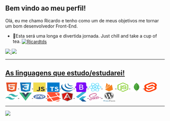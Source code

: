 ## Bem vindo ao meu perfil!
<div>
  Olá, eu me chamo Ricardo e tenho como um de meus objetivos me tornar um bom desenvolvedor Front-End. 
   
  - 🍵Esta será uma longa e divertida jornada. Just chill and take a cup of tea.
    <a href="https://www.rteixeira.com.br/" target="_blank">
        <img align="center" alt="Ricardtds" height="300em" src="https://i.ibb.co/Y344RSL/ezgif-3-341c5558ab77.gif"/>
    </a>
    
</div>
<div>
  <a href="https://github.com/Ricardtds">
  <img width="40%" src="https://github-readme-stats.vercel.app/api?username=ricardtds&show_icons=true&theme=merko&include_all_commits=true&count_private=true"/>
  <img width="40%" src="https://github-readme-stats.vercel.app/api/top-langs/?username=ricardtds&layout=compact&langs_count=7&theme=merko"/>
</div>
  
---
  
## As linguagens que estudo/estudarei!

<div>
  <img align="center" alt="Ricard-HTML" height="30" width="40" src="https://raw.githubusercontent.com/devicons/devicon/master/icons/html5/html5-original.svg"/>
  <img align="center" alt="Ricard-CSS" height="30" width="40" src="https://raw.githubusercontent.com/devicons/devicon/master/icons/css3/css3-original.svg"/>
  <img align="center" alt="Ricard-JS" height="30" width="40" src="https://raw.githubusercontent.com/devicons/devicon/master/icons/javascript/javascript-original.svg"/>
  <img align="center" alt="Ricard-TypeScript" height="30" width="40" src="https://raw.githubusercontent.com/devicons/devicon/master/icons/typescript/typescript-original.svg"/>
  <img align="center" alt="Ricard-jQuery" height="30" width="40" src="https://raw.githubusercontent.com/devicons/devicon/master/icons/jquery/jquery-original.svg"/>
  <img align="center" alt="Ricard-BootStrap" height="30" width="40" src="https://raw.githubusercontent.com/devicons/devicon/master/icons/bootstrap/bootstrap-original.svg"/>
  <img align="center" alt="Ricard-React" height="30" width="40" src="https://raw.githubusercontent.com/devicons/devicon/master/icons/react/react-original.svg"/>
  <img align="center" alt="Ricard-FireBase" height="30" width="40" src="https://raw.githubusercontent.com/devicons/devicon/master/icons/firebase/firebase-plain.svg"/>
  <img align="center" alt="Ricard-NodeJs" height="30" width="40" src="https://raw.githubusercontent.com/devicons/devicon/master/icons/nodejs/nodejs-original.svg"/>
  <img align="center" alt="Ricard-MongoDB" height="30" width="40" src="https://raw.githubusercontent.com/devicons/devicon/master/icons/mongodb/mongodb-original.svg"/>
  <img align="center" alt="Ricard-Svelte" height="30" width="40" src="https://raw.githubusercontent.com/devicons/devicon/master/icons/svelte/svelte-original.svg"/>
  <img align="center" alt="Ricard-TailWind" height="30" width="40" src="https://raw.githubusercontent.com/devicons/devicon/master/icons/tailwindcss/tailwindcss-plain.svg"/>
  <img align="center" alt="Ricard-Vue" height="30" width="40" src="https://raw.githubusercontent.com/devicons/devicon/master/icons/vuejs/vuejs-original.svg"/>
  <img align="center" alt="Ricard-PHP" height="30" width="40" src="https://raw.githubusercontent.com/devicons/devicon/master/icons/php/php-plain.svg"/>
  <img align="center" alt="Ricard-Laravel" height="30" width="40" src="https://raw.githubusercontent.com/devicons/devicon/master/icons/laravel/laravel-plain.svg"/>
  <img align="center" alt="Ricard-Angular" height="30" width="40" src="https://raw.githubusercontent.com/devicons/devicon/master/icons/angularjs/angularjs-original.svg"/>
  <img align="center" alt="Ricard-Flutter" height="30" width="40" src="https://raw.githubusercontent.com/devicons/devicon/master/icons/flutter/flutter-original.svg"/>
  <img align="center" alt="Ricard-Sass" height="30" width="40" src="https://raw.githubusercontent.com/devicons/devicon/master/icons/sass/sass-original.svg"/>
  <img align="center" alt="Ricard-Wordpress" height="30" width="40" src="https://raw.githubusercontent.com/devicons/devicon/master/icons/wordpress/wordpress-original.svg"/> 
</div>
  
  ---
  
  <a href="https://twitter.com/Ricardo23068009" target="_blank"><img src="https://img.shields.io/badge/Twitter-1DA1F2?style=for-the-badge&logo=twitter&logoColor=white" target="_blank"></a>
  
<!--   ![Snake animation](https://github.com/Ricardtds/Ricardtds/blob/output/github-contribution-grid-snake.svg) -->

